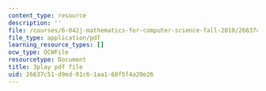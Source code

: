 ```yaml
---
content_type: resource
description: ''
file: /courses/6-042j-mathematics-for-computer-science-fall-2010/26637c51d9ed01c61aa160f5f4a20e26_MOfhhFaQdjw.pdf
file_type: application/pdf
learning_resource_types: []
ocw_type: OCWFile
resourcetype: Document
title: 3play pdf file
uid: 26637c51-d9ed-01c6-1aa1-60f5f4a20e26
---
```

